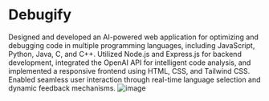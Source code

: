 # Debugify
Designed and developed an AI-powered web application for optimizing and debugging code in multiple programming languages, including JavaScript, Python, Java, C, and C++. Utilized Node.js and Express.js for backend development, integrated the OpenAI API for intelligent code analysis, and implemented a responsive frontend using HTML, CSS, and Tailwind CSS. Enabled seamless user interaction through real-time language selection and dynamic feedback mechanisms.
![image](https://github.com/user-attachments/assets/c59cf1ec-b90f-4eab-b82e-b116345eb6ab)
